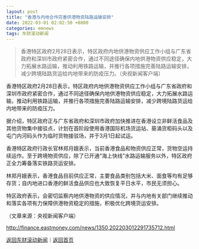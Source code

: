 ```yaml
---
layout: post
title: "香港与内地合作完善供港物资陆路运输安排"
date: 2022-03-01 02:02:50 +0800
categories: emnews
tags: 东财滚动新闻
---
```

> 香港特区政府2月28日表示，特区政府内地供港物资供应工作小组与广东省政府和深圳市政府紧密合作，通过不同途径确保内地供港物资供应稳定，大力拓展水路运输，推动利用铁路运输，并推行各项措施完善陆路运输安排，减少跨境陆路货运给内地带来的防疫压力。（央视新闻客户端）

<p>香港特区政府2月28日表示，特区政府内地供港物资供应工作小组与广东省政府和深圳市政府紧密合作，通过不同途径确保内地供港物资供应稳定，大力拓展水路运输，推动利用铁路运输，并推行各项措施完善陆路运输安排，减少跨境陆路货运给内地带来的防疫压力。</p>
 <p>据介绍，特区政府正与广东省政府和深圳市政府加快推进在香港设立非鲜活食品及其他货物集中接驳点，计划在首阶段使用香港国际机场货运站、葵涌货柜码头以及屯门内河码头作为临时货物接驳场，并于3月1日起试运。</p>
 <p>香港特区政府行政长官林郑月娥表示，当前香港食品和物资供应正常，货物空运持续运作。至于跨境物资供应，除了已开通“海上快线”水路运输服务以外，特区政府正全力筹备落实铁路货运安排。</p>
 <p>林郑月娥表示，香港食品目前供应正常，主要食品类别包括大米、面食等均有足够存货；自内地进口香港的鲜活食品供应也大致恢复平日水平，市民无须担心。</p>
 <p>特区政府表示，会密切监察内地供港物资的供应情况，并与内地有关部门继续推动和落实各项有力保障供港物资稳定的措施，积极优化跨境货运安排。</p><p class="em_media">（文章来源：央视新闻客户端）</p>

<http://finance.eastmoney.com/news/1350,202203012291735712.html>

[返回东财滚动新闻](//finews.withounder.com/emnews/)｜[返回首页](//finews.withounder.com/)